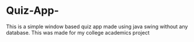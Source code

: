 # Quiz-App-
This is a simple window based quiz app made using java swing without any database. This was made for my college academics project
